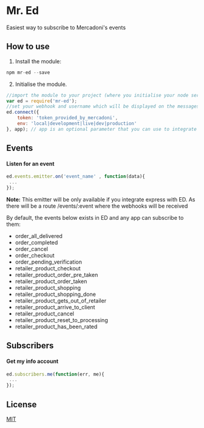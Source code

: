 # Mr. Ed
Easiest way to subscribe to Mercadoni's events

## How to use

1. Install the module:
```javascript
npm mr-ed --save
```
2. Initialise the module.
```javascript
//import the module to your project (where you initialise your node server)
var ed = require('mr-ed');
//set your webhook and username which will be displayed on the messages.
ed.connect({
	token: 'token_provided_by_mercadoni',
	env: 'local|development|live|dev|production'
}, app); // app is an optional parameter that you can use to integrate this module with express (app is an express app) and let ed handle the events for you.
```

## Events

#### Listen for an event
```javascript
ed.events.emitter.on('event_name' , function(data){
 ...	
});
```
__Note:__ This emitter will be only available if you integrate express with ED. As there will be a route /events/:event where the webhooks will be received

By default, the events below exists in ED and any app can subscribe to them:
* order_all_delivered
* order_completed
* order_cancel
* order_checkout
* order_pending_verification
* retailer_product_checkout
* retailer_product_order_pre_taken
* retailer_product_order_taken
* retailer_product_shopping
* retailer_product_shopping_done
* retailer_product_gets_out_of_retailer
* retailer_product_arrive_to_client
* retailer_product_cancel
* retailer_product_reset_to_processing
* retailer_product_has_been_rated


## Subscribers

#### Get my info account
```javascript
ed.subscribers.me(function(err, me){
 ...	
});
```

## License
[MIT](https://github.com/elvizcacho/slack-easy-notifier/blob/master/LICENSE)

